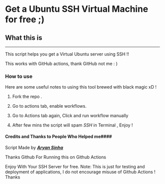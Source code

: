 # Get a Ubuntu SSH Virtual Machine for free ;) #

## What this is ##
---------------------------------------------------------------------
This script helps you get a Virtual Ubuntu server using SSH !! 

This works with GitHub actions, thank GitHub not me : )

### How to use ###

Here are some useful notes to using this tool brewed with black magic xD !

1. Fork the repo .

2. Go to actions tab, enable workflows.

3. Go to Actions tab again, Click and run workflow manually

4. After few mins the script will spam *SSH* in Terminal , Enjoy !


#### Credits and Thanks to People Who Helped me####

Script Made by [***Aryan Sinha***](https://github.com/techyminati)

Thanks Github For Running this on Github Actions



Enjoy With Your SSH Server for free.
Note: This is just for testing and deployment of applications, I do not encourage misuse of Github Actions ! Thanks
